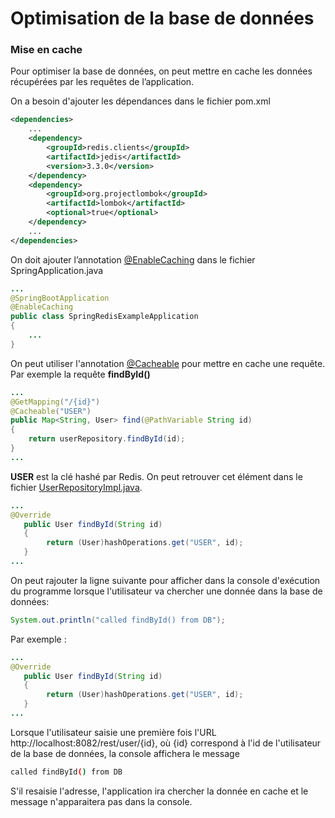 # Optimisation de la base de données

### Mise en cache

Pour optimiser la base de données, on peut mettre en cache les données récupérées par les requêtes de l’application.

On a besoin d'ajouter les dépendances dans le fichier pom.xml

```xml
<dependencies>
	...
	<dependency>
		<groupId>redis.clients</groupId>
		<artifactId>jedis</artifactId>
		<version>3.3.0</version>
	</dependency>
	<dependency>
		<groupId>org.projectlombok</groupId>
		<artifactId>lombok</artifactId>
		<optional>true</optional>
	</dependency>
	...
</dependencies>
```

On doit ajouter l’annotation <ins>@EnableCaching</ins> dans le fichier SpringApplication.java

```java
...
@SpringBootApplication
@EnableCaching
public class SpringRedisExampleApplication 
{
	...
}
```


On peut utiliser l'annotation <ins>@Cacheable</ins> pour mettre en cache une requête.
Par exemple la requête <strong>findById()</strong>

```java
...
@GetMapping("/{id}")
@Cacheable("USER")
public Map<String, User> find(@PathVariable String id) 
{
    return userRepository.findById(id);
}
...
```
<strong>USER</strong> est la clé hashé par Redis. On peut retrouver cet élément dans le fichier <ins>UserRepositoryImpl.java</ins>.

```java
...
@Override
   public User findById(String id) 
   {
       	return (User)hashOperations.get("USER", id);
   }
...
```

On peut rajouter la ligne suivante pour afficher dans la console d'exécution du programme lorsque l'utilisateur va chercher une donnée dans la base de données: 

```java
System.out.println("called findById() from DB");
```

Par exemple :
```java
...
@Override
   public User findById(String id) 
   {
       	return (User)hashOperations.get("USER", id);
   }
...
```

Lorsque l'utilisateur saisie une première fois l'URL http://localhost:8082/rest/user/{id}, où {id} correspond à l'id de l'utilisateur de la base de données, la console affichera le message
```sh
called findById() from DB
```

S'il resaisie l'adresse, l'application ira chercher la donnée en cache et le message n'apparaitera pas dans la console.
